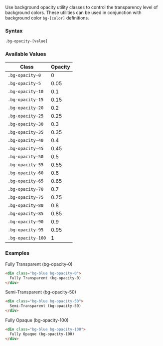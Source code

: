 Use background opacity utility classes to control the transparency level of background colors. These utilities can be used in conjunction with background color `bg-[color]` definitions.

### Syntax

```html
.bg-opacity-[value]
```

### Available Values

| Class             | Opacity |
| ----------------- | ------- |
| `.bg-opacity-0`   | 0       |
| `.bg-opacity-5`   | 0.05    |
| `.bg-opacity-10`  | 0.1     |
| `.bg-opacity-15`  | 0.15    |
| `.bg-opacity-20`  | 0.2     |
| `.bg-opacity-25`  | 0.25    |
| `.bg-opacity-30`  | 0.3     |
| `.bg-opacity-35`  | 0.35    |
| `.bg-opacity-40`  | 0.4     |
| `.bg-opacity-45`  | 0.45    |
| `.bg-opacity-50`  | 0.5     |
| `.bg-opacity-55`  | 0.55    |
| `.bg-opacity-60`  | 0.6     |
| `.bg-opacity-65`  | 0.65    |
| `.bg-opacity-70`  | 0.7     |
| `.bg-opacity-75`  | 0.75    |
| `.bg-opacity-80`  | 0.8     |
| `.bg-opacity-85`  | 0.85    |
| `.bg-opacity-90`  | 0.9     |
| `.bg-opacity-95`  | 0.95    |
| `.bg-opacity-100` | 1       |


### Examples


<div class="bg-blue bg-opacity-0 p-4 mb-2 mt-4 border rounded-3">
  Fully Transparent (bg-opacity-0)
</div>

```html
<div class="bg-blue bg-opacity-0">
  Fully Transparent (bg-opacity-0)
</div>
```

<div class="bg-blue bg-opacity-50 p-4 mb-2 border rounded-3">
  Semi-Transparent (bg-opacity-50)
</div>

```html
<div class="bg-blue bg-opacity-50">
  Semi-Transparent (bg-opacity-50)
</div>

```

<div class="bg-blue bg-opacity-100 p-4 mb-2 border rounded-3">
  Fully Opaque (bg-opacity-100)
</div>



```html
<div class="bg-blue bg-opacity-100">
  Fully Opaque (bg-opacity-100)
</div>
```